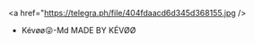   <a href="https://telegra.ph/file/404fdaacd6d345d368155.jpg /></a>     


  * Kévøø😜-Md MADE BY KÉVØØ

